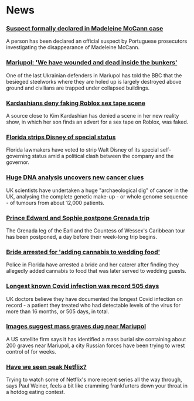 # News
### [Suspect formally declared in Madeleine McCann case](https://www.bbc.com/news/uk-61183857)
A person has been declared an official suspect by Portuguese prosecutors investigating the disappearance of Madeleine McCann.
### [Mariupol: 'We have wounded and dead inside the bunkers'](https://www.bbc.com/news/world-europe-61183062)
One of the last Ukrainian defenders in Mariupol has told the BBC that the besieged steelworks where they are holed up is largely destroyed above ground and civilians are trapped under collapsed buildings.
### [Kardashians deny faking Roblox sex tape scene](https://www.bbc.com/news/technology-61178189)
A source close to Kim Kardashian has denied a scene in her new reality show, in which her son finds an advert for a sex tape on Roblox, was faked.
### [Florida strips Disney of special status](https://www.bbc.com/news/world-us-canada-61179262)
Florida lawmakers have voted to strip Walt Disney of its special self-governing status amid a political clash between the company and the governor.
### [Huge DNA analysis uncovers new cancer clues](https://www.bbc.com/news/health-61177584)
UK scientists have undertaken a huge "archaeological dig" of cancer in the UK, analysing the complete genetic make-up - or whole genome sequence - of tumours from about 12,000 patients.
### [Prince Edward and Sophie postpone Grenada trip](https://www.bbc.com/news/uk-61183853)
The Grenada leg of the Earl and the Countess of Wessex's Caribbean tour has been postponed, a day before their week-long trip begins.
### [Bride arrested for 'adding cannabis to wedding food'](https://www.bbc.com/news/world-us-canada-61181606)
Police in Florida have arrested a bride and her caterer after finding they allegedly added cannabis to food that was later served to wedding guests. 
### [Longest known Covid infection was record 505 days](https://www.bbc.com/news/health-61173945)
UK doctors believe they have documented the longest Covid infection on record - a patient they treated who had detectable levels of the virus for more than 16 months, or 505 days, in total.
### [Images suggest mass graves dug near Mariupol](https://www.bbc.com/news/world-europe-61183056)
A US satellite firm says it has identified a mass burial site containing about 200 graves near Mariupol, a city Russian forces have been trying to wrest control of for weeks.
### [Have we seen peak Netflix?](https://www.bbc.com/news/business-61178311)
Trying to watch some of Netflix's more recent series all the way through, says Paul Weiner, feels a bit like cramming frankfurters down your throat in a hotdog eating contest. 
